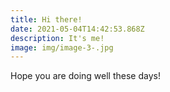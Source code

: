 ```yaml
---
title: Hi there!
date: 2021-05-04T14:42:53.868Z
description: It's me!
image: img/image-3-.jpg
---
```

Hope you are doing well these days!